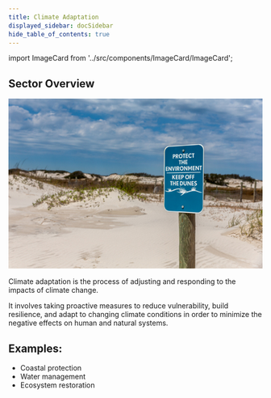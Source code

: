 ```yaml
---
title: Climate Adaptation
displayed_sidebar: docSidebar
hide_table_of_contents: true
---
```

import ImageCard from '../src/components/ImageCard/ImageCard';

## Sector Overview

![](/../static/img/adaptation.jpg)

Climate adaptation is the process of adjusting and responding to the impacts of climate change.

It involves taking proactive measures to reduce vulnerability, build resilience, and adapt to changing climate conditions in order to minimize the negative effects on human and natural systems.

## Examples:

* Coastal protection
* Water management
* Ecosystem restoration

<div style={{ display: 'flex', flexWrap: 'wrap'}}>

<ImageCard
  title="New York City - Climate Adaptation"
  description="See the progress made and lessons learned from New York City's multi-billion dollar effort"
  imageUrl="img/climate-adaptation-new-york.jpg"
  linkUrl="../climate-adaptation-new-york-city"
/>
<ImageCard
  title="Sea Level Rise"
  description="Start working on solutions for communities to adapt quickly"
  imageUrl="img/sea-level-rise.webp"
  linkUrl="../sea-level-rise"
/>

</div>
